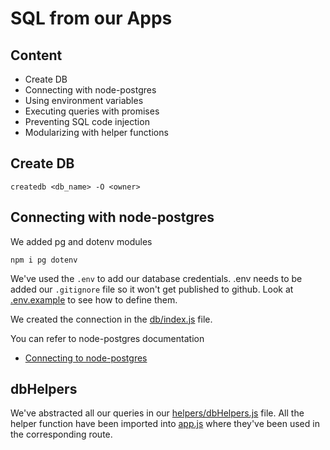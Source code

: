 # SQL from our Apps

## Content

- Create DB
- Connecting with node-postgres
- Using environment variables
- Executing queries with promises
- Preventing SQL code injection
- Modularizing with helper functions

## Create DB

`createdb <db_name> -O <owner>`

## Connecting with node-postgres

We added pg and dotenv modules

`npm i pg dotenv`

We've used the `.env` to add our database credentials. .env needs to be added our `.gitignore` file so it won't get published to github. Look at [.env.example](.env.example) to see how to define them. 

We created the connection in the [db/index.js](./db/index.js) file.

You can refer to node-postgres documentation

- [Connecting to node-postgres](https://node-postgres.com/features/connecting)

## dbHelpers

We've abstracted all our queries in our [helpers/dbHelpers.js](./helpers/dbHelpers.js) file. All the helper function have been imported into [app.js](./app.js) where they've been used in the corresponding route.

